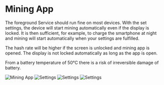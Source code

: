 # Mining App

The foreground Service should run fine on most devices.
With the set settings, the device will start mining automatically even if the display is locked.
It is then sufficient, for example, to charge the smartphone at night and mining will start automatically when your settings are fulfilled.

The hash rate will be higher if the screen is unlocked and mining app is opened. The display is not locked automatically as long as the app is open.

From a battery temperature of 50°C there is a risk of irreversible damage of battery.

![Mining App](/img/1.png)
![Settings](/img/2.png)
![Settings](/img/3.png)
![Settings](/img/4.png)

